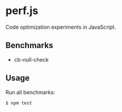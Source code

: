 # perf.js

Code optimization experiments in JavaScript.

## Benchmarks

* cb-null-check

## Usage

Run all benchmarks:

    $ npm test
